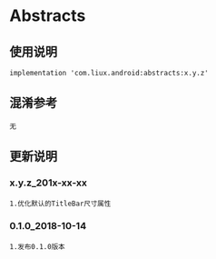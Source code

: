 Abstracts
===

使用说明
---
```
implementation 'com.liux.android:abstracts:x.y.z'
```

混淆参考
---
```
无
```

更新说明
---
### x.y.z_201x-xx-xx
    1.优化默认的TitleBar尺寸属性

### 0.1.0_2018-10-14
    1.发布0.1.0版本